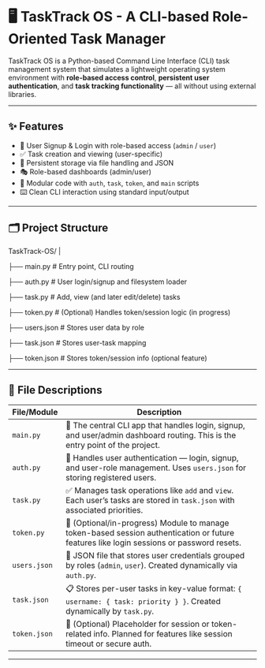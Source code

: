 # 🖥️ TaskTrack OS - A CLI-based Role-Oriented Task Manager

TaskTrack OS is a Python-based Command Line Interface (CLI) task management system that simulates a lightweight operating system environment with **role-based access control**, **persistent user authentication**, and **task tracking functionality** — all without using external libraries.

---

## ✨ Features

- 🔐 User Signup & Login with role-based access (`admin` / `user`)
- ✅ Task creation and viewing (user-specific)
- 📂 Persistent storage via file handling and JSON
- 🎭 Role-based dashboards (admin/user)
- 🧪 Modular code with `auth`, `task`, `token`, and `main` scripts
- ⌨️ Clean CLI interaction using standard input/output

---

## 🗂️ Project Structure

TaskTrack-OS/
|

├── main.py # Entry point, CLI routing

├── auth.py # User login/signup and filesystem loader

├── task.py # Add, view (and later edit/delete) tasks

├── token.py # (Optional) Handles token/session logic (in progress)

├── users.json # Stores user data by role

├── task.json # Stores user-task mapping

├── token.json # Stores token/session info (optional feature)



---

## 📄 File Descriptions

| File/Module     | Description |
|----------------|-------------|
| `main.py`      | 🧠 The central CLI app that handles login, signup, and user/admin dashboard routing. This is the entry point of the project. |
| `auth.py`      | 🔐 Handles user authentication — login, signup, and user-role management. Uses `users.json` for storing registered users. |
| `task.py`      | ✅ Manages task operations like `add` and `view`. Each user’s tasks are stored in `task.json` with associated priorities. |
| `token.py`     | 🔄 (Optional/in-progress) Module to manage token-based session authentication or future features like login sessions or password resets. |
| `users.json`   | 📂 JSON file that stores user credentials grouped by roles (`admin`, `user`). Created dynamically via `auth.py`. |
| `task.json`    | 📋 Stores per-user tasks in key-value format: `{ username: { task: priority } }`. Created dynamically by `task.py`. |
| `token.json`   | 🧾 (Optional) Placeholder for session or token-related info. Planned for features like session timeout or secure auth. |

---

